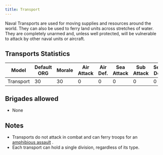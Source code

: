 ```yaml
---
title: Transport
---
```


Naval Transports are used for moving supplies and resources around the world. They can also be used to ferry land units across stretches of water. They are completely unarmed and, unless well protected, will be vulnerable to attack by other naval units or aircraft.

## Transports Statistics

| Model     | Default ORG | Morale | Air Attack | Air Def. | Sea Attack | Sub Attack | Sea Def | Shore Bombard | Distance | Visi-bility | Surface Detect | Sub Detect | Air Detect |     | Cost | Build-time | Man-power | Max Speed | Supply Cons. | Fuel Cons. | Range | Trans Cap. |
| --------- | ----------- | ------ | ---------- | -------- | ---------- | ---------- | ------- | ------------- | -------- | ----------- | -------------- | ---------- | ---------- | --- | ---- | ---------- | --------- | --------- | ------------ | ---------- | ----- | ---------- |
| Transport | 30          | 30     | 0          | 0        | 0          | 0          | 0       | 0             | 0.1      | 90          | 0              | 0          | 0          |     | 5    | 90         | 1         | 18        | 0.3          | 1          | 3000  | 40         |

## Brigades allowed

- None

## Notes

- Transports do not attack in combat and can ferry troops for an [amphibious assault](/wiki/Amphibious_assault "Amphibious assault") .
- Each transport can hold a single division, regardless of its type.

